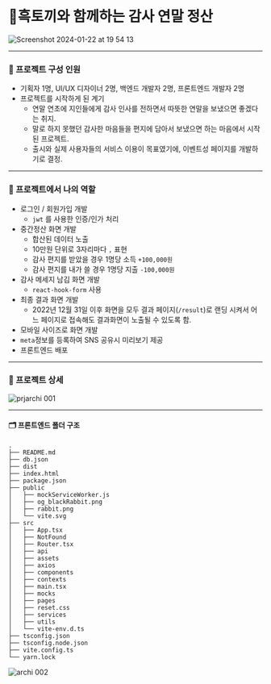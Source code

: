 # 🐰흑토끼와 함께하는 감사 연말 정산
![Screenshot 2024-01-22 at 19 54 13](https://github.com/rachel-park-dev/thxurabbit/assets/88074487/ad5f5722-889d-42cb-b820-9c397e41c715)

<hr/>

### 🚩 프로젝트 구성 인원
- 기획자 1명, UI/UX 디자이너 2명, 백엔드 개발자 2명, 프론트엔드 개발자 2명
- 프로젝트를 시작하게 된 계기
  - 연말 연초에 지인들에게 감사 인사를 전하면서 따뜻한 연말을 보냈으면 좋겠다는 취지.
  - 말로 하지 못했던 감사한 마음들을 편지에 담아서 보냈으면 하는 마음에서 시작된 프로젝트.
  - 출시와 실제 사용자들의 서비스 이용이 목표였기에, 이벤트성 페이지를 개발하기로 결정.
 
 <hr/>
 
### 🚩 프로젝트에서 나의 역할
- 로그인 / 회원가입 개발
  - `jwt` 를 사용한 인증/인가 처리
- 중간정산 화면 개발
  - 합산된 데이터 노출
  - 10만원 단위로 3자리마다 `,` 표현
  - 감사 편지를 받았을 경우 1명당 소득 `+100,000원`
  - 감사 편지를 내가 쓸 경우 1명당 지출 `-100,000원`
- 감사 메세지 남김 화면 개발
  - `react-hook-form` 사용
- 최종 결과 화면 개발
  - 2022년 12월 31일 이후 화면을 모두 결과 페이지(`/result`)로 랜딩 시켜서 
    어느 페이지로 접속해도 결과화면이 노출될 수 있도록 함.
- 모바일 사이즈로 화면 개발
- `meta`정보를 등록하여 SNS 공유시 미리보기 제공
- 프론트엔드 배포

<hr/>

### 🚩 프로젝트 상세
![prjarchi 001](https://github.com/rachel-park-dev/thxurabbit/assets/88074487/f9312585-e2a0-4bba-8586-b2257196ff5f)

<hr/>

#### 🗂️ 프론트엔드 폴더 구조
```
.
├── README.md
├── db.json
├── dist
├── index.html
├── package.json
├── public
│   ├── mockServiceWorker.js
│   ├── og_blackRabbit.png
│   ├── rabbit.png
│   └── vite.svg
├── src
│   ├── App.tsx
│   ├── NotFound
│   ├── Router.tsx
│   ├── api
│   ├── assets
│   ├── axios
│   ├── components
│   ├── contexts
│   ├── main.tsx
│   ├── mocks
│   ├── pages
│   ├── reset.css
│   ├── services
│   ├── utils
│   └── vite-env.d.ts
├── tsconfig.json
├── tsconfig.node.json
├── vite.config.ts
└── yarn.lock
```
![archi 002](https://github.com/rachel-park-dev/thxurabbit/assets/88074487/a19ce956-22d5-4213-8458-ca1156ff4e29)
